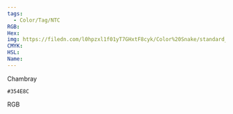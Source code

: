 ```yaml
---
tags:
  - Color/Tag/NTC
RGB:
Hex:
img: https://filedn.com/l0hpzxl1f01yT7GHxtF8cyk/Color%20Snake/standard_csv_to_svg/354E8C.svg
CMYK:
HSL:
Name:
---
```

Chambray
```palette
#354E8C
```
RGB
